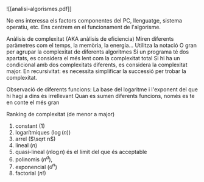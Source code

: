 ![[analisi-algorismes.pdf]]

No ens interessa els factors componentes del PC, llenguatge, sistema operatiu, etc. Ens centrem en el funcionament de l'algorisme.

Anàlisis de complexitat (AKA anàlisis de eficiencia)
	Miren diferents paràmetres com el temps, la memòria, la energia...
	Utilitza la notació O gran per agrupar la complexitat de diferents algoritmes
	Si un programa té dos apartats, es considera el més lent com la complexitat total
	Si hi ha un condicional amb dos complexitats diferents, es considera la complexitat major.
	En recursivitat: es necessita simplificar la successió per trobar la complexitat.

Observació de diferents funcions:
	La base del logaritme i l'exponent del que hi hagi a dins és irrellevant
	Quan es sumen diferents funcions, només es te en conte el més gran

Ranking de complexitat (de menor a major)
1. constant (1)
2. logarítmiques ($\log(n)$)
3. arrel ($\sqrt n$)
4. lineal ($n$)
5. quasi-lineal ($n\log n$) és el límit del que és acceptable
6. polinomis ($n^d$), 
8. exponencial ($d^n$)
9. factorial ($n!$)